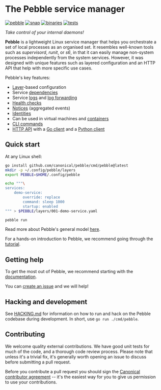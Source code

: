 # The Pebble service manager

[![pebble](https://snapcraft.io/pebble/badge.svg)](https://snapcraft.io/pebble)
[![snap](https://github.com/canonical/pebble/actions/workflows/snap.yml/badge.svg)](https://github.com/canonical/pebble/actions/workflows/snap.yml)
[![binaries](https://github.com/canonical/pebble/actions/workflows/binaries.yml/badge.svg)](https://github.com/canonical/pebble/actions/workflows/binaries.yml)
[![tests](https://github.com/canonical/pebble/actions/workflows/tests.yml/badge.svg)](https://github.com/canonical/pebble/actions/workflows/tests.yml)

_Take control of your internal daemons!_

**Pebble** is a lightweight Linux service manager that helps you orchestrate a set of local processes as an organised set. It resembles well-known tools such as _supervisord_, _runit_, or _s6_, in that it can easily manage non-system processes independently from the system services. However, it was designed with unique features such as layered configuration and an HTTP API that help with more specific use cases.

Pebble's key features:

- [Layer](https://canonical-pebble.readthedocs-hosted.com/en/latest/reference/layer-specification/)-based configuration
- Service [dependencies](https://canonical-pebble.readthedocs-hosted.com/en/latest/explanation/service-dependencies/)
- Service [logs](https://canonical-pebble.readthedocs-hosted.com/en/latest/reference/cli-commands/#logs) and [log forwarding](https://canonical-pebble.readthedocs-hosted.com/en/latest/reference/log-forwarding/)
- [Health checks](https://canonical-pebble.readthedocs-hosted.com/en/latest/reference/health-checks/)
- [Notices](https://canonical-pebble.readthedocs-hosted.com/en/latest/reference/notices/) (aggregated events)
- [Identities](https://canonical-pebble.readthedocs-hosted.com/en/latest/how-to/manage-identities/)
- Can be used in virtual machines and [containers](https://canonical-pebble.readthedocs-hosted.com/en/latest/reference/pebble-in-containers/)
- [CLI commands](https://canonical-pebble.readthedocs-hosted.com/en/latest/reference/cli-commands/)
- [HTTP API](https://canonical-pebble.readthedocs-hosted.com/en/latest/explanation/api-and-clients/) with a [Go client](https://pkg.go.dev/github.com/canonical/pebble/client) and a [Python client](https://github.com/canonical/operator/blob/main/ops/pebble.py)

## Quick start

At any Linux shell:

```bash
go install github.com/canonical/pebble/cmd/pebble@latest
mkdir -p ~/.config/pebble/layers
export PEBBLE=$HOME/.config/pebble

echo """\
services:
    demo-service:
        override: replace
        command: sleep 1000
        startup: enabled
""" > $PEBBLE/layers/001-demo-service.yaml

pebble run
```

Read more about Pebble's general model [here](https://canonical-pebble.readthedocs-hosted.com/en/latest/explanation/general-model/).

For a hands-on introduction to Pebble, we recommend going through the [tutorial](https://canonical-pebble.readthedocs-hosted.com/en/latest/tutorial/getting-started/).

## Getting help

To get the most out of Pebble, we recommend starting with the [documentation](https://canonical-pebble.readthedocs-hosted.com/en/latest/).

You can [create an issue](https://github.com/canonical/pebble/issues/new) and we will help!

## Hacking and development

See [HACKING.md](HACKING.md) for information on how to run and hack on the Pebble codebase during development. In short, use `go run ./cmd/pebble`.

## Contributing

We welcome quality external contributions. We have good unit tests for much of the code, and a thorough code review process. Please note that unless it's a trivial fix, it's generally worth opening an issue to discuss before submitting a pull request.

Before you contribute a pull request you should sign the [Canonical contributor agreement](https://ubuntu.com/legal/contributors) -- it's the easiest way for you to give us permission to use your contributions.
